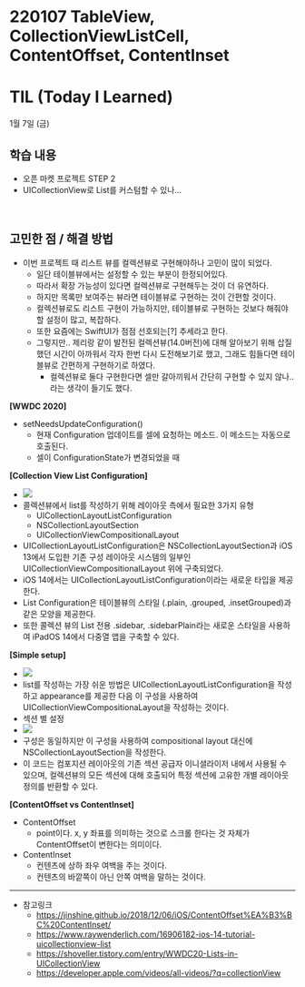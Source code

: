 # 220107 TableView, CollectionViewListCell, ContentOffset, ContentInset
# TIL (Today I Learned)


1월 7일 (금)

## 학습 내용
- 오픈 마켓 프로젝트 STEP 2
- UICollectionView로 List를 커스텀할 수 있나...


&nbsp;

## 고민한 점 / 해결 방법

* 이번 프로젝트 때 리스트 뷰를 컬렉션뷰로 구현해야하나 고민이 많이 되었다.
    * 일단 테이블뷰에서는 설정할 수 있는 부분이 한정되어있다.
    * 따라서 확장 가능성이 있다면 컬렉션뷰로 구현해두는 것이 더 유연하다.
    * 하지만 목록만 보여주는 뷰라면 테이블뷰로 구현하는 것이 간편할 것이다.
    * 컬렉션뷰로도 리스트 구현이 가능하지만, 테이블뷰로 구현하는 것보다 해줘야할 설정이 많고, 복잡하다.
    * 또한 요즘에는 SwiftUI가 점점 선호되는[?] 추세라고 한다.
    * 그렇지만.. 제리랑 같이 발전된 컬렉션뷰(14.0버전)에 대해 알아보기 위해 삽질했던 시간이 아까워서 각자 한번 다시 도전해보기로 했고, 그래도 힘들다면 테이블뷰로 간편하게 구현하기로 하였다.
        * 컬렉션뷰로 둘다 구현한다면 셀만 갈아끼워서 간단히 구현할 수 있지 않나.. 라는 생각이 들기도 했다.

**[WWDC 2020]**

* setNeedsUpdateConfiguration()
    * 현재 Configuration 업데이트를 셀에 요청하는 메소드. 이 메소드는 자동으로 호출된다.
    * 셀이 ConfigurationState가 변경되었을 때

**[Collection View List Configuration]**

* ![](https://i.imgur.com/lnyFWIz.png)
* 콜렉션뷰에서 list를 작성하기 위해 레이아웃 측에서 필요한 3가지 유형
    * UICollectionLayoutListConfiguration
    * NSCollectionLayoutSection
    * UICollectionViewCompositionalLayout
* UICollectionLayoutListConfiguration은 NSCollectionLayoutSection과 iOS 13에서 도입한 기존 구성 레이아웃 시스템의 일부인 UICollectionViewCompositionalLayout 위에 구축되었다.
* iOS 14에서는 UICollectionLayoutListConfiguration이라는 새로운 타입을 제공한다.
* List Configuration은 테이블뷰의 스타일 (.plain, .grouped, .insetGrouped)과 같은 모양을 제공한다.
* 또한 콜렉션 뷰의 List 전용 .sidebar, .sidebarPlain라는 새로운 스타일을 사용하여 iPadOS 14에서 다중열 앱을 구축할 수 있다.

**[Simple setup]**

* ![](https://i.imgur.com/2GMThBg.png)
* list를 작성하는 가장 쉬운 방법은 UICollectionLayoutListConfiguration을 작성하고 appearance를 제공한 다음 이 구성을 사용하여 UICollectionViewCompositionaLayout을 작성하는 것이다.
* 섹션 별 설정
* ![](https://i.imgur.com/E6nN9ss.jpg)
* 구성은 동일하지만 이 구성을 사용하여 compositional layout 대신에 NSCollectionLayoutSection을 작성한다.
* 이 코드는 컴포지션 레이아웃의 기존 섹션 공급자 이니셜라이저 내에서 사용될 수 있으며, 컬렉션뷰의 모든 섹션에 대해 호출되어 특정 섹션에 고유한 개별 레이아웃 정의를 반환할 수 있다.

**[ContentOffset vs ContentInset]**

* ContentOffset
    * point이다. x, y 좌표를 의미하는 것으로 스크롤 한다는 것 자체가 ContentOffset이 변한다는 의미이다.
* ContentInset
    * 컨텐츠에 상하 좌우 여백을 주는 것이다.
    * 컨텐츠의 바깥쪽이 아닌 안쪽 여백을 말하는 것이다.
---

- 참고링크
    - https://jinshine.github.io/2018/12/06/iOS/ContentOffset%EA%B3%BC%20ContentInset/
    - https://www.raywenderlich.com/16906182-ios-14-tutorial-uicollectionview-list
    - https://shoveller.tistory.com/entry/WWDC20-Lists-in-UICollectionView
    - https://developer.apple.com/videos/all-videos/?q=collectionView
